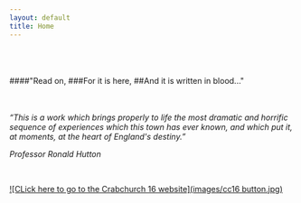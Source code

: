 ```yaml
---
layout: default
title: Home       
---
```


<br>
<br>
<br>
####"Read on,
###For it is here,
##And it is written in blood..."

<br>
<br>
<br>

_“This is a work which brings properly to life the most dramatic and horrific sequence of experiences which this town has ever known, and which put it, at  moments, at the heart of England's destiny.”_

_Professor Ronald Hutton_

<br>

[![CLick here to go to the Crabchurch 16 website](images/cc16 button.jpg)](http://www.cc16.co.uk)
